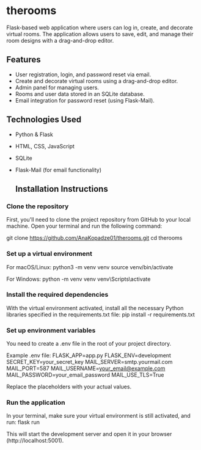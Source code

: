 # therooms
Flask-based web application where users can log in, create, and decorate virtual rooms. The application allows users to save, edit, and manage their room designs with a drag-and-drop editor.

## Features
- User registration, login, and password reset via email.
- Create and decorate virtual rooms using a drag-and-drop editor.
- Admin panel for managing users.
- Rooms and user data stored in an SQLite database.
- Email integration for password reset (using Flask-Mail).

## Technologies Used
- Python & Flask
- HTML, CSS, JavaScript
- SQLite
- Flask-Mail (for email functionality)


  ## Installation Instructions

### Clone the repository
First, you'll need to clone the project repository from GitHub to your local machine. Open your terminal and run the following command:

git clone https://github.com/AnaKopadze01/therooms.git
cd therooms


### Set up a virtual environment
For macOS/Linux:
python3 -m venv venv
source venv/bin/activate

For Windows:
python -m venv venv
venv\Scripts\activate

### Install the required dependencies
With the virtual environment activated, install all the necessary Python libraries specified in the requirements.txt file:
pip install -r requirements.txt

### Set up environment variables
You need to create a .env file in the root of your project directory.

Example .env file:
FLASK_APP=app.py
FLASK_ENV=development
SECRET_KEY=your_secret_key
MAIL_SERVER=smtp.yourmail.com
MAIL_PORT=587
MAIL_USERNAME=your_email@example.com
MAIL_PASSWORD=your_email_password
MAIL_USE_TLS=True

Replace the placeholders with your actual values.


### Run the application
In your terminal, make sure your virtual environment is still activated, and run:
flask run

This will start the development server and open it in your browser (http://localhost:5001).





